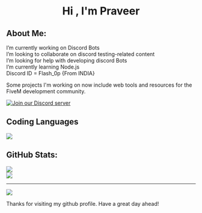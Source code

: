<h1 align="center">Hi , I'm Praveer</h1>

##  About Me:
 I’m currently working on Discord Bots<br> I’m looking to collaborate on discord testing-related content<br> I’m looking for help with developing discord Bots<br> I’m currently learning Node.js<br> Discord ID = Flash_0p {From INDIA}

Some projects I'm working on now include web tools and resources for the FiveM development community.
 
 [![Join our Discord server](https://discordapp.com/api/guilds/815135254620143619/widget.png?style=banner2)](https://discord.gg/UqJCjyuV2P)


## Coding Languages
<a href="https://github.com/Flash-0p">
  <img src="https://skillicons.dev/icons?i=javascript,html,c,cpp,css,lua,ts" />
</a>

##  GitHub Stats:
![](https://github-readme-streak-stats.herokuapp.com/?user=Flash-0p&theme=tokyonight&hide_border=false)<br/>
![](https://github-readme-stats.vercel.app/api/top-langs/?username=Flash-0p&theme=tokyonight&hide_border=false&include_all_commits=false&count_private=false&layout=compact)

---
[![](https://visitcount.itsvg.in/api?id=Flash-0p&icon=7&color=0)](https://visitcount.itsvg.in)

Thanks for visiting my github profile. Have a great day ahead!

<!-- Proudly Code By Flash ) -->
